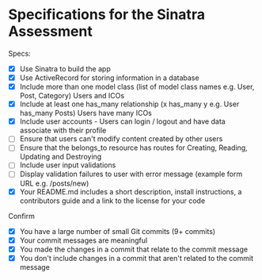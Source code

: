 # Specifications for the Sinatra Assessment

Specs:
- [x] Use Sinatra to build the app
- [x] Use ActiveRecord for storing information in a database 
- [x] Include more than one model class (list of model class names e.g. User, Post, Category) Users and ICOs
- [x] Include at least one has_many relationship (x has_many y e.g. User has_many Posts) Users have many ICOs
- [x] Include user accounts - Users can login / logout and have data associate with their profile
- [ ] Ensure that users can't modify content created by other users
- [ ] Ensure that the belongs_to resource has routes for Creating, Reading, Updating and Destroying
- [ ] Include user input validations
- [ ] Display validation failures to user with error message (example form URL e.g. /posts/new)
- [x] Your README.md includes a short description, install instructions, a contributors guide and a link to the license for your code

Confirm
- [x] You have a large number of small Git commits (9+ commits)
- [x] Your commit messages are meaningful
- [x] You made the changes in a commit that relate to the commit message
- [x] You don't include changes in a commit that aren't related to the commit message

